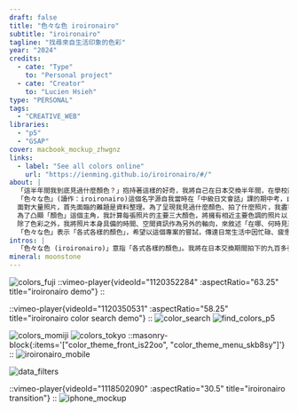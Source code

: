 ```yaml
---
draft: false
title: "色々な色 iroironairo"
subtitle: "iroironairo"
tagline: "找尋來自生活印象的色彩"
year: "2024"
credits:
  - cate: "Type"
    to: "Personal project"
  - cate: "Creator"
    to: "Lucien Hsieh"
type: "PERSONAL"
tags:
  - "CREATIVE_WEB"
libraries:
  - "p5"
  - "GSAP"
cover: macbook_mockup_zhwgnz
links:
  - label: "See all colors online"
    url: "https://ienming.github.io/iroironairo/#/"
about: |
  「這半年間我到底見過什麼顏色？」抱持著這樣的好奇，我將自己在日本交換半年間，在學校亂晃、超市買菜、到處旅遊時拍下的九百多張照片整理成這份作品。
  「色々な色」(讀作：iroironairo)這個名字源自我當時在「中級日文會話」課的期中考，自我介紹時脫口而出這個詞，被他充滿回文的韻律吸引、進而有了這個概念。
  面對大量照片，首先面臨的難題是資料整理。為了呈現我見過什麼顏色、拍了什麼照片，我盡可能保留所有生活中拍攝的面向，只過濾掉構圖相同的照片，留下所有不精雕細琢、隨意拍下的生活照。
  為了凸顯「顏色」這個主角，我計算每張照片的主要三大顏色，將擁有相近主要色調的照片以「相似色」串聯，來傳達「類似的顏色，我也在哪裡見過」這個概念。
  除了色彩之外，我將照片本身具備的時間、空間資訊作為另外的軸向，來敘述「在哪、何時見過」這些顏色。讀者可以依據拍攝時間、地點篩選、查看不同面向，從而探索出不同時空、顏色與我拍攝關注的內容。
  「色々な色」表示「各式各樣的顏色」，希望以這個專案的嘗試，傳達日常生活中因忙碌、疲憊而習以為常的東西，也許換個角度，就能得到些有趣發現。
intros: |
  「色々な色 (iroironairo)」意指「各式各樣的顏色」。我將在日本交換期間拍下的九百多張照片以「顏色」為主題串聯為互動網頁。
mineral: moonstone
---
```


![colors_fuji](colors_fuji_i4ecqq "")
::vimeo-player{videoId="1120352284" :aspectRatio="63.25" title="iroironairo demo"}
::

<BlockHighlight
	:title="尋找相似的顏色">
	<template>
		在一個地方生活時，顏色經常被忽略；但當旅遊、換個環境生活時，顏色又鮮明地讓人能立刻察覺到變化。
		每看到一個新東西，就興奮地拿起手機拍照時，是不是都在看著類似的東西？「尋找相似的顏色」是不是都出現在類似的題材，我想可以透過這樣用另一個角度理解我們與生活的關係。
	</template>
</BlockHighlight>

::vimeo-player{videoId="1120350531" :aspectRatio="58.25" title="iroironairo color search demo"}
::
![color_search](color_search_cj4vpq "")
![find_colors_p5](find_colors_p5_riwcxa "")

<BlockHighlight
	:title="色彩包圍的沈浸感">
	<template>
		<p>
			呼應顏色這個主題，當畫面上只有呈現一張照片時，我將背景調整成照片的主色調，希望給讀者第一眼被色彩包圍的沈浸感。並計算出與背景相同色相、明度不同的顏色來呈現文字，以延續同個色相的視覺感受。
			轉場上，將傳統日式拉門「襖」（fusuma）滑動的意象帶到頁面轉場效果，切換頁面時，會帶出即將前往的照片顏色，並用多個色塊推擠的效果，呈現如同拉門拉開時的視覺感受。
		</p>
	</template>
</BlockHighlight>

![colors_momiji](colors_momiji_rlxjbc "")
![colors_tokyo](colors_tokyo_kj2jt2 "")
::masonry-block{:items='["color_theme_front_is22oo", "color_theme_menu_skb8sy"]'}
::
![iroironairo_mobile](iroironairo_mobile_e7p7lo "")

<BlockHighlight
	:title="探索不同時間、地點中的主題">
	<template>
		<p>
			透過照片本身具備的時間、空間資訊作為另外的軸向，來敘述「在哪、何時見過」這些顏色。
			讀者可以依據拍攝時間、地點篩選、查看不同面向，找尋來自生活印象的顏色。
		</p>
	</template>
</BlockHighlight>

<!-- 篩選器 -->
![data_filters](filter_zbmifw "")


::vimeo-player{videoId="1118502090" :aspectRatio="30.5" title="iroironairo transition"}
::
![iphone_mockup](stage_mobiles_jb8qn1 "")